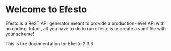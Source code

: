 # Welcome to Efesto

Efesto is a ReST API generator meant to provide a production-level API with
no coding. Infact, all you have to do to run efesto is to create a yaml file
with your scheme!

This is the documentation for Efesto 2.3.3
